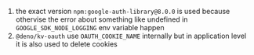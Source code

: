 1. the exact version `npm:google-auth-library@8.0.0` is used because othervise
   the error about something like undefined in `GOOGLE_SDK_NODE_LOGGING` env
   variable happen
2. `@deno/kv-oauth` use `OAUTH_COOKIE_NAME` internally but in application level
   it is also used to delete cookies
